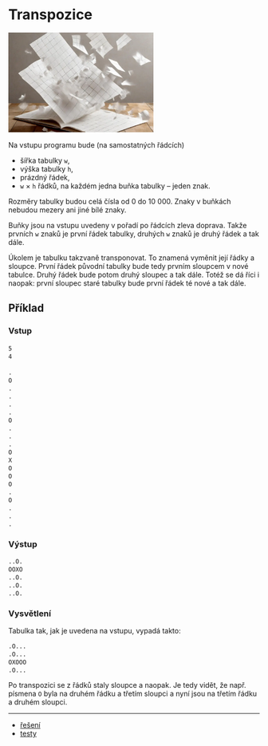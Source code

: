 # Transpozice

<img src="cover.webp" height="200" alt="ilustrace"/>

Na vstupu programu bude (na samostatných řádcích)

- šířka tabulky `w`,
- výška tabulky `h`,
- prázdný řádek,
- `w` × `h` řádků, na každém jedna buňka tabulky – jeden znak.

Rozměry tabulky budou celá čísla od 0 do 10 000. Znaky v buňkách nebudou mezery ani jiné bílé znaky.

Buňky jsou na vstupu uvedeny v pořadí po řádcích zleva doprava. Takže prvních `w` znaků je první řádek tabulky,
druhých `w` znaků je druhý řádek a tak dále.

Úkolem je tabulku takzvaně transponovat. To znamená vyměnit její řádky a sloupce. První řádek původní tabulky bude tedy
prvním sloupcem v nové tabulce. Druhý řádek bude potom druhý sloupec a tak dále. Totéž se dá říci i naopak: první
sloupec staré tabulky bude první řádek té nové a tak dále.

<div style="page-break-after: always;"></div>

## Příklad

### Vstup

```
5
4

.
O
.
.
.
.
O
.
.
.
O
X
O
O
O
.
O
.
.
.
```

### Výstup

```
..O.
OOXO
..O.
..O.
..O.
```

### Vysvětlení

Tabulka tak, jak je uvedena na vstupu, vypadá takto:

```
.O...
.O...
OXOOO
.O...
```

Po transpozici se z řádků staly sloupce a naopak. Je tedy vidět, že např. písmena `O` byla na druhém řádku a třetím
sloupci a nyní jsou na třetím řádku a druhém sloupci.

---

- [řešení](reseni)
- [testy](testy)
